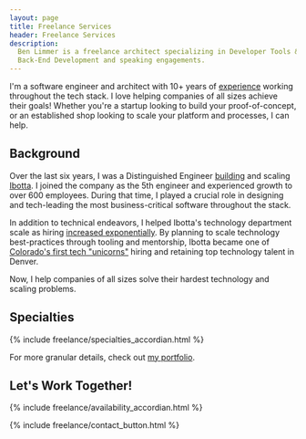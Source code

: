 ```yaml
---
layout: page
title: Freelance Services
header: Freelance Services
description:
  Ben Limmer is a freelance architect specializing in Developer Tools & Experience, Cloud Computing, Front-End and
  Back-End Development and speaking engagements.
---
```


I'm a software engineer and architect with 10+ years of [experience](/experience) working throughout the tech stack. I
love helping companies of all sizes achieve their goals! Whether you're a startup looking to build your
proof-of-concept, or an established shop looking to scale your platform and processes, I can help.

## Background

Over the last six years, I was a Distinguished Engineer [building](https://medium.com/building-ibotta) and scaling
[Ibotta](https://ibotta.com/). I joined the company as the 5th engineer and experienced growth to over 600 employees.
During that time, I played a crucial role in designing and tech-leading the most business-critical software throughout
the stack.

In addition to technical endeavors, I helped Ibotta's technology department scale as hiring
[increased exponentially](https://medium.com/building-ibotta/actively-building-ibottas-engineering-culture-with-monique-aida-mitchell-da6847e9cefd).
By planning to scale technology best-practices through tooling and mentorship, Ibotta became one of
[Colorado's first tech "unicorns"](https://www.builtincolorado.com/2019/08/05/ibotta-series-d-funding-unicorn) hiring
and retaining top technology talent in Denver.

Now, I help companies of all sizes solve their hardest technology and scaling problems.

## Specialties

{% include freelance/specialties_accordian.html %}

For more granular details, check out [my portfolio](/portfolio).

## Let's Work Together!

{% include freelance/availability_accordian.html %}

{% include freelance/contact_button.html %}
